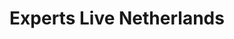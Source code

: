 ---
title:  "Experts Live Netherlands"
location: "Den Bosch, The Netherlands"
image: assets/images/events/2022-09-30-experts-live.png
eventdate: 2022-09-30
site: 'https://expertslive.nl/'
---